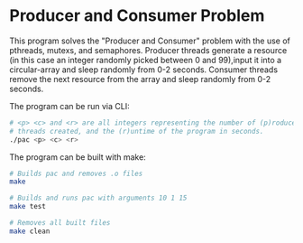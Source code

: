 # Producer and Consumer Problem
This program solves the "Producer and Consumer" problem with the use of pthreads, mutexs, and semaphores. Producer threads generate a resource (in this case an integer randomly picked between 0 and 99),input it into a circular-array and sleep randomly from 0-2 seconds. Consumer threads remove the next resource from the array and sleep randomly from 0-2 seconds.  

The program can be run via CLI:
```bash
# <p> <c> and <r> are all integers representing the number of (p)roducer and (c)onsumer
# threads created, and the (r)untime of the program in seconds.
./pac <p> <c> <r>
```
The program can be built with make:

```bash
# Builds pac and removes .o files
make

# Builds and runs pac with arguments 10 1 15
make test

# Removes all built files
make clean
```

